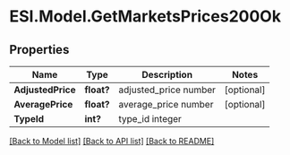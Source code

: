 # ESI.Model.GetMarketsPrices200Ok
## Properties

Name | Type | Description | Notes
------------ | ------------- | ------------- | -------------
**AdjustedPrice** | **float?** | adjusted_price number | [optional] 
**AveragePrice** | **float?** | average_price number | [optional] 
**TypeId** | **int?** | type_id integer | 

[[Back to Model list]](../README.md#documentation-for-models) [[Back to API list]](../README.md#documentation-for-api-endpoints) [[Back to README]](../README.md)

